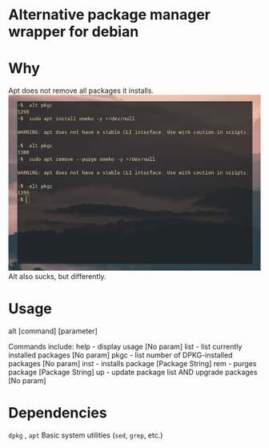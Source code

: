 # Alternative package manager wrapper for debian

# Why
Apt does not remove all packages it installs.
![Why](https://github.com/x2DA/alt/blob/main/assets/why.jpg)
Alt also sucks, but differently.

# Usage
alt \[command\] \[parameter\]

Commands include:
  help - display usage [No param]
  list - list currently installed packages [No param]
  pkgc - list number of DPKG-installed packages [No param]
  inst - installs package [Package String]
  rem - purges package [Package String]
  up - update package list AND upgrade packages [No param]

# Dependencies
`dpkg` , `apt`
Basic system utilities (`sed`, `grep`, etc.)

